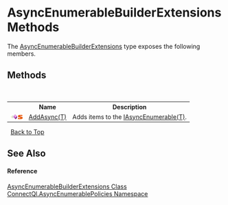 # AsyncEnumerableBuilderExtensions Methods
 

The <a href="T_ConnectQl_AsyncEnumerablePolicies_AsyncEnumerableBuilderExtensions">AsyncEnumerableBuilderExtensions</a> type exposes the following members.


## Methods
&nbsp;<table><tr><th></th><th>Name</th><th>Description</th></tr><tr><td>![Public method](media/pubmethod.gif "Public method")![Static member](media/static.gif "Static member")</td><td><a href="M_ConnectQl_AsyncEnumerablePolicies_AsyncEnumerableBuilderExtensions_AddAsync__1">AddAsync(T)</a></td><td>
Adds items to the <a href="T_ConnectQl_AsyncEnumerables_IAsyncEnumerable_1">IAsyncEnumerable(T)</a>.</td></tr></table>&nbsp;
<a href="#asyncenumerablebuilderextensions-methods">Back to Top</a>

## See Also


#### Reference
<a href="T_ConnectQl_AsyncEnumerablePolicies_AsyncEnumerableBuilderExtensions">AsyncEnumerableBuilderExtensions Class</a><br /><a href="N_ConnectQl_AsyncEnumerablePolicies">ConnectQl.AsyncEnumerablePolicies Namespace</a><br />